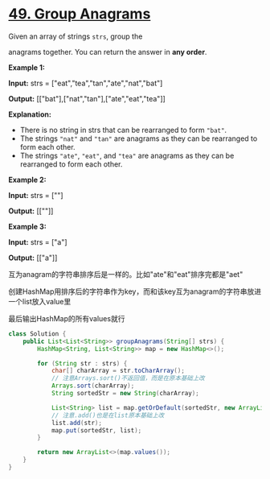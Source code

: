 # [49. Group Anagrams](https://leetcode.com/problems/group-anagrams/)

Given an array of strings `strs`, group the 

anagrams together. You can return the answer in **any order**.



**Example 1:**

**Input:** strs = ["eat","tea","tan","ate","nat","bat"]

**Output:** [["bat"],["nat","tan"],["ate","eat","tea"]]

**Explanation:**

- There is no string in strs that can be rearranged to form `"bat"`.
- The strings `"nat"` and `"tan"` are anagrams as they can be rearranged to form each other.
- The strings `"ate"`, `"eat"`, and `"tea"` are anagrams as they can be rearranged to form each other.

**Example 2:**

**Input:** strs = [""]

**Output:** [[""]]

**Example 3:**

**Input:** strs = ["a"]

**Output:** [["a"]]

 

互为anagram的字符串排序后是一样的。比如"ate"和"eat"排序完都是"aet"

创建HashMap用排序后的字符串作为key，而和该key互为anagram的字符串放进一个list放入value里

最后输出HashMap的所有values就行

```java
class Solution {
    public List<List<String>> groupAnagrams(String[] strs) {
        HashMap<String, List<String>> map = new HashMap<>();

        for (String str : strs) {
            char[] charArray = str.toCharArray();
          	// 注意Arrays.sort()不返回值，而是在原本基础上改
            Arrays.sort(charArray);
            String sortedStr = new String(charArray);

            List<String> list = map.getOrDefault(sortedStr, new ArrayList<>());
          	// 注意.add()也是在list原本基础上改
            list.add(str);
            map.put(sortedStr, list);
        }

        return new ArrayList<>(map.values());
    }
}
```

